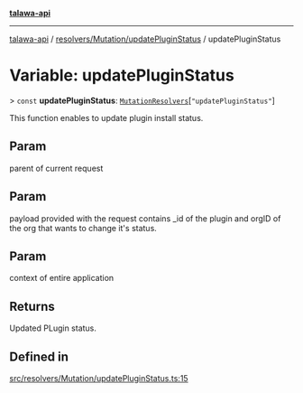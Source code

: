 [**talawa-api**](../../../../README.md)

***

[talawa-api](../../../../modules.md) / [resolvers/Mutation/updatePluginStatus](../README.md) / updatePluginStatus

# Variable: updatePluginStatus

\> `const` **updatePluginStatus**: [`MutationResolvers`](../../../../types/generatedGraphQLTypes/type-aliases/MutationResolvers.md)\[`"updatePluginStatus"`\]

This function enables to update plugin install status.

## Param

parent of current request

## Param

payload provided with the request contains _id of the plugin and orgID of the org that wants to change it's status.

## Param

context of entire application

## Returns

Updated PLugin status.

## Defined in

[src/resolvers/Mutation/updatePluginStatus.ts:15](https://github.com/PalisadoesFoundation/talawa-api/blob/832d310bae30bd8cb45fb1b44f62dd776dccc52f/src/resolvers/Mutation/updatePluginStatus.ts#L15)
